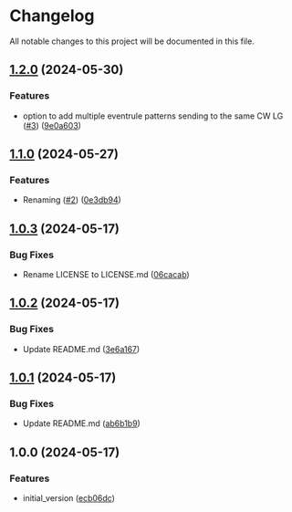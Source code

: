 # Changelog

All notable changes to this project will be documented in this file.

## [1.2.0](https://github.com/acai-consulting/terraform-aws-acf-event-collector/compare/1.1.0...1.2.0) (2024-05-30)


### Features

* option to add multiple eventrule patterns sending to the same CW LG ([#3](https://github.com/acai-consulting/terraform-aws-acf-event-collector/issues/3)) ([9e0a603](https://github.com/acai-consulting/terraform-aws-acf-event-collector/commit/9e0a6036a0d752f207640652b4671b6a17c68158))

## [1.1.0](https://github.com/acai-consulting/terraform-aws-acf-event-collector/compare/1.0.3...1.1.0) (2024-05-27)


### Features

* Renaming ([#2](https://github.com/acai-consulting/terraform-aws-acf-event-collector/issues/2)) ([0e3db94](https://github.com/acai-consulting/terraform-aws-acf-event-collector/commit/0e3db94e8de7a01daea606592fd19d723261e4b3))

## [1.0.3](https://github.com/acai-consulting/terraform-aws-acf-event-collector/compare/1.0.2...1.0.3) (2024-05-17)


### Bug Fixes

* Rename LICENSE to LICENSE.md ([06cacab](https://github.com/acai-consulting/terraform-aws-acf-event-collector/commit/06cacabcd1e79361eb74eaffcc4e3dae0768b140))

## [1.0.2](https://github.com/acai-consulting/terraform-aws-acf-event-collector/compare/1.0.1...1.0.2) (2024-05-17)


### Bug Fixes

* Update README.md ([3e6a167](https://github.com/acai-consulting/terraform-aws-acf-event-collector/commit/3e6a167dc645e6991d101259bcb33da529cdf458))

## [1.0.1](https://github.com/acai-consulting/terraform-aws-acf-event-collector/compare/1.0.0...1.0.1) (2024-05-17)


### Bug Fixes

* Update README.md ([ab6b1b9](https://github.com/acai-consulting/terraform-aws-acf-event-collector/commit/ab6b1b901ae5efcab04c114d0e70ac40e463c6a4))

## 1.0.0 (2024-05-17)


### Features

* initial_version ([ecb06dc](https://github.com/acai-consulting/terraform-aws-acf-event-collector/commit/ecb06dca5886bd862e8fd48fdf649d91d4edeed1))
